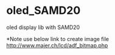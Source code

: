 # oled_SAMD20
oled display lib with SAMD20

*Note
use below link to create image file
http://www.majer.ch/lcd/adf_bitmap.php

